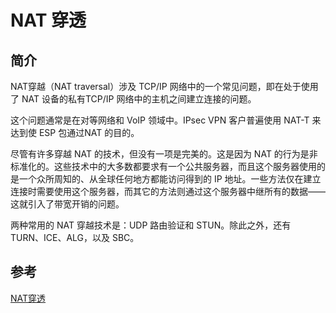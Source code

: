 # NAT 穿透
## 简介
NAT穿越（NAT traversal）涉及 TCP/IP 网络中的一个常见问题，即在处于使用了 NAT 设备的私有TCP/IP 网络中的主机之间建立连接的问题。

这个问题通常是在对等网络和 VoIP 领域中。IPsec VPN 客户普遍使用 NAT-T 来达到使 ESP 包通过NAT 的目的。

尽管有许多穿越 NAT 的技术，但没有一项是完美的。这是因为 NAT 的行为是非标准化的。这些技术中的大多数都要求有一个公共服务器，而且这个服务器使用的是一个众所周知的、从全球任何地方都能访问得到的 IP 地址。一些方法仅在建立连接时需要使用这个服务器，而其它的方法则通过这个服务器中继所有的数据——这就引入了带宽开销的问题。

两种常用的 NAT 穿越技术是：UDP 路由验证和 STUN。除此之外，还有 TURN、ICE、ALG，以及 SBC。


## 参考
[NAT穿透](https://zh.wikipedia.org/wiki/NAT%E7%A9%BF%E9%80%8F)